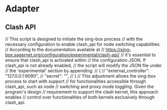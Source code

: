 # Adapter


## Clash API
// This script is designed to initiate the sing-box process
// with the necessary configuration to enable clash_api for node switching capabilities.
// According to the documentation available at
// https://sing-box.sagernet.org/configuration/experimental/clash-api/
// it's essential to ensure that clash_api is activated within
// the configuration JSON. If clash_api is not already enabled,
// the script will modify the JSON file under
// the 'experimental' section by appending:
// {
//   "external_controller": "127.0.0.1:9090",
//   "secret": "",
// }
// This adjustment allows the sing-box process to start with support
// for functionalities accessible through clash_api, such as node
// switching and proxy mode toggling. Given the program's design
// requirement to support the clash kernel, this approach enables
// control over functionalities of both kernels exclusively through clash_api.